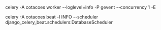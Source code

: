 celery -A cotacoes worker --loglevel=info -P gevent --concurrency 1 -E

celery -A cotacoes beat -l INFO --scheduler django_celery_beat.schedulers:DatabaseScheduler